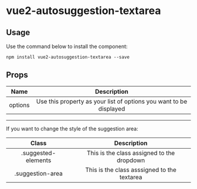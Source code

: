 # vue2-autosuggestion-textarea

## Usage

Use the command below to install the component:
```
npm install vue2-autosuggestion-textarea --save
```

## Props

| Name | Description |
| :---: | :---: | 
| options | Use this property as your list of options you want to be displayed |

---

If you want to change the style of the suggestion area:

| Class | Description |
| :---: | :---: | 
| .suggested-elements | This is the class assigned to the dropdown |
| .suggestion-area | This is the class asssigned to the textarea |